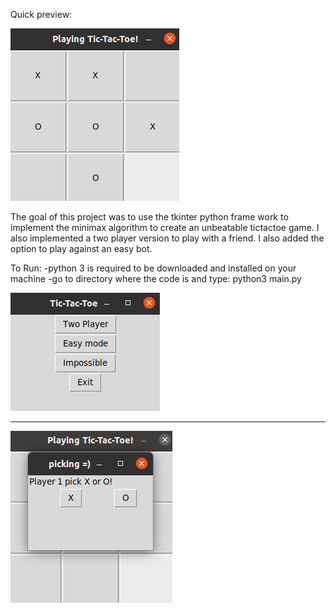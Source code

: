 Quick preview:

![](screenshot/pic1.png)

The goal of this project was to use the tkinter python frame work to implement the minimax algorithm to create an unbeatable tictactoe game.
I also implemented a two player version to play with a friend. I also added the option to play against an easy bot.

To Run:
  -python 3 is required to be downloaded and installed on your machine
  -go to directory where the code is and type:
      python3 main.py

![](screenshot/pic2.png)
_______________________________________________

![](screenshot/pic3.png)

